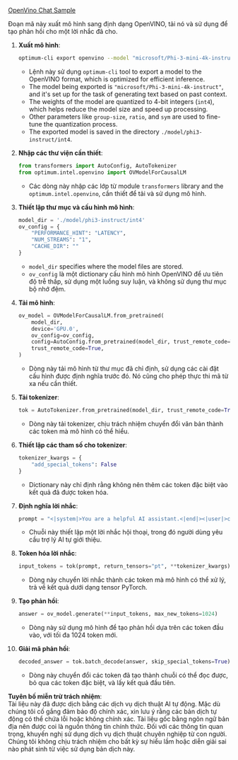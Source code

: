 [OpenVino Chat Sample](../../../../../../code/06.E2E/E2E_OpenVino_Chat_Phi3-instruct.ipynb)

Đoạn mã này xuất mô hình sang định dạng OpenVINO, tải nó và sử dụng để tạo phản hồi cho một lời nhắc đã cho.

1. **Xuất mô hình**:
   ```bash
   optimum-cli export openvino --model "microsoft/Phi-3-mini-4k-instruct" --task text-generation-with-past --weight-format int4 --group-size 128 --ratio 0.6 --sym --trust-remote-code ./model/phi3-instruct/int4
   ```
   - Lệnh này sử dụng `optimum-cli` tool to export a model to the OpenVINO format, which is optimized for efficient inference.
   - The model being exported is `"microsoft/Phi-3-mini-4k-instruct"`, and it's set up for the task of generating text based on past context.
   - The weights of the model are quantized to 4-bit integers (`int4`), which helps reduce the model size and speed up processing.
   - Other parameters like `group-size`, `ratio`, and `sym` are used to fine-tune the quantization process.
   - The exported model is saved in the directory `./model/phi3-instruct/int4`.

2. **Nhập các thư viện cần thiết**:
   ```python
   from transformers import AutoConfig, AutoTokenizer
   from optimum.intel.openvino import OVModelForCausalLM
   ```
   - Các dòng này nhập các lớp từ module `transformers` library and the `optimum.intel.openvino`, cần thiết để tải và sử dụng mô hình.

3. **Thiết lập thư mục và cấu hình mô hình**:
   ```python
   model_dir = './model/phi3-instruct/int4'
   ov_config = {
       "PERFORMANCE_HINT": "LATENCY",
       "NUM_STREAMS": "1",
       "CACHE_DIR": ""
   }
   ```
   - `model_dir` specifies where the model files are stored.
   - `ov_config` là một dictionary cấu hình mô hình OpenVINO để ưu tiên độ trễ thấp, sử dụng một luồng suy luận, và không sử dụng thư mục bộ nhớ đệm.

4. **Tải mô hình**:
   ```python
   ov_model = OVModelForCausalLM.from_pretrained(
       model_dir,
       device='GPU.0',
       ov_config=ov_config,
       config=AutoConfig.from_pretrained(model_dir, trust_remote_code=True),
       trust_remote_code=True,
   )
   ```
   - Dòng này tải mô hình từ thư mục đã chỉ định, sử dụng các cài đặt cấu hình được định nghĩa trước đó. Nó cũng cho phép thực thi mã từ xa nếu cần thiết.

5. **Tải tokenizer**:
   ```python
   tok = AutoTokenizer.from_pretrained(model_dir, trust_remote_code=True)
   ```
   - Dòng này tải tokenizer, chịu trách nhiệm chuyển đổi văn bản thành các token mà mô hình có thể hiểu.

6. **Thiết lập các tham số cho tokenizer**:
   ```python
   tokenizer_kwargs = {
       "add_special_tokens": False
   }
   ```
   - Dictionary này chỉ định rằng không nên thêm các token đặc biệt vào kết quả đã được token hóa.

7. **Định nghĩa lời nhắc**:
   ```python
   prompt = "<|system|>You are a helpful AI assistant.<|end|><|user|>can you introduce yourself?<|end|><|assistant|>"
   ```
   - Chuỗi này thiết lập một lời nhắc hội thoại, trong đó người dùng yêu cầu trợ lý AI tự giới thiệu.

8. **Token hóa lời nhắc**:
   ```python
   input_tokens = tok(prompt, return_tensors="pt", **tokenizer_kwargs)
   ```
   - Dòng này chuyển lời nhắc thành các token mà mô hình có thể xử lý, trả về kết quả dưới dạng tensor PyTorch.

9. **Tạo phản hồi**:
   ```python
   answer = ov_model.generate(**input_tokens, max_new_tokens=1024)
   ```
   - Dòng này sử dụng mô hình để tạo phản hồi dựa trên các token đầu vào, với tối đa 1024 token mới.

10. **Giải mã phản hồi**:
    ```python
    decoded_answer = tok.batch_decode(answer, skip_special_tokens=True)[0]
    ```
    - Dòng này chuyển đổi các token đã tạo thành chuỗi có thể đọc được, bỏ qua các token đặc biệt, và lấy kết quả đầu tiên.

**Tuyên bố miễn trừ trách nhiệm**:  
Tài liệu này đã được dịch bằng các dịch vụ dịch thuật AI tự động. Mặc dù chúng tôi cố gắng đảm bảo độ chính xác, xin lưu ý rằng các bản dịch tự động có thể chứa lỗi hoặc không chính xác. Tài liệu gốc bằng ngôn ngữ bản địa nên được coi là nguồn thông tin chính thức. Đối với các thông tin quan trọng, khuyến nghị sử dụng dịch vụ dịch thuật chuyên nghiệp từ con người. Chúng tôi không chịu trách nhiệm cho bất kỳ sự hiểu lầm hoặc diễn giải sai nào phát sinh từ việc sử dụng bản dịch này.